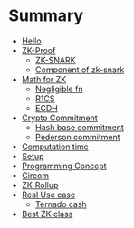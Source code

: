 # Summary
- [Hello ](hello/hello.md)
- [ZK-Proof](zk/zk.md)
    - [ZK-SNARK](zk/what-is-zk.md)
    - [Component of zk-snark](zk/component.md)
- [Math for ZK](math/math.md)
    - [Negligible fn](math/negligible.md)
    - [R1CS](math/r1cs.md)
    - [ECDH](math/ECDH.md)
- [Crypto Commitment](math/crypto.md)
    - [Hash base commitment]()
    - [Pederson commitment]()
- [Computation time](time/time.md)
- [Setup](setup/setup.md)
- [Programming Concept](circom/hdl.md)
- [Circom](circom/circom.md)
- [ZK-Rollup]()
- [Real Use case](usecase/usecase.md)
    - [Ternado cash](usecase/ternadocash.md)
- [Best ZK class]()